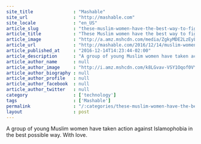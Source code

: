 ```yaml
---
site_title               : "Mashable"
site_url                 : "http://mashable.com"
site_locale              : "en_US"
article_slug             : "these-muslim-women-have-the-best-way-to-fight-islamophobia"
article_title            : "These Muslim women have the best way to fight Islamophobia"
article_image            : "http://a.amz.mshcdn.com/media/ZgkyMDE2LzEyLzE0L2Q2LzY3OGFmZTI4MWY5NTRjM2FhN2E3MmI1NTc0ZjY4MTBhLjRjZmIxLmpwZwpwCXRodW1iCTEyMDB4NjMwCmUJanBn/f7d02f63/16b/678afe28-1f95-4c3a-a7a7-2b5574f6810a.jpg"
article_url              : "http://mashable.com/2016/12/14/muslim-women-rose-forest-hill-/"
article_published_at     : "2016-12-14T14:23:44-02:00"
article_description      : "A group of young Muslim women have taken action against Islamophobia in the best possible way. With love."
article_author_name      : null
article_author_image     : "http://i.amz.mshcdn.com/k8LGvav-VSY1Oqof0VYb4CfbOMQ=/90x90/2016%2F06%2F29%2F5a%2Fphoto.9a556.jpg"
article_author_biography : null
article_author_profile   : null
article_author_facebook  : null
article_author_twitter   : null
category                 : ['technology']
tags                     : ['Mashable']
permalink                : "/:categories/these-muslim-women-have-the-best-way-to-fight-islamophobia/"
layout                   : post
---
```


A group of young Muslim women have taken action against Islamophobia in the best possible way. With love.

